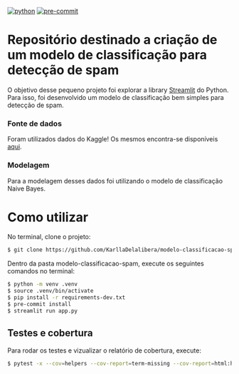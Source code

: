 [![python](https://img.shields.io/badge/python-3.8-blue.svg)](https://www.python.org/)
[![pre-commit](https://img.shields.io/badge/pre--commit-enabled-brightgreen?logo=pre-commit&logoColor=white)](https://github.com/pre-commit/pre-commit)

# Repositório destinado a criação de um modelo de classificação para detecção de spam

O objetivo desse pequeno projeto foi explorar a library [Streamlit](https://www.streamlit.io/) do Python. Para isso, foi desenvolvido um modelo de classificação bem simples para detecção de spam.

### Fonte de dados

Foram utilizados dados do Kaggle! Os mesmos encontra-se disponíveis [aqui](https://www.kaggle.com/team-ai/spam-text-message-classification).

### Modelagem

Para a modelagem desses dados foi utilizando o modelo de classificação Naive Bayes.

# Como utilizar

No terminal, clone o projeto:

```bash
$ git clone https://github.com/KarllaDelalibera/modelo-classificacao-spam.git
```

Dentro da pasta modelo-classificacao-spam, execute os seguintes comandos no terminal:

```bash
$ python -m venv .venv
$ source .venv/bin/activate
$ pip install -r requirements-dev.txt
$ pre-commit install
$ streamlit run app.py
```
## Testes e cobertura

Para rodar os testes e vizualizar o relatório de cobertura, execute:

```bash
$ pytest -x --cov=helpers --cov-report=term-missing --cov-report=html:htmlcov
```
